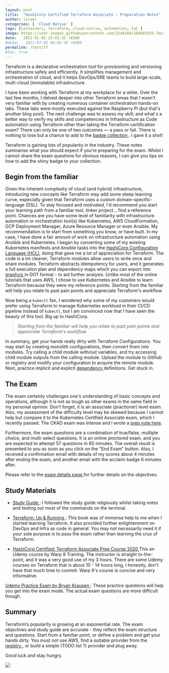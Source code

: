 ```yaml
---
layout: post
title:  "HashiCorp Certified Terraform Associate : Preparation Notes"
author: israel
categories: [ 'Cloud Native' ]
tags: [containers, terraform, cloud-native, automation, IaC ]
image: https://user-images.githubusercontent.com/2548160/104081935-fdcadf80-5229-11eb-8357-820bccd9d2fd.jpg
date:   2021-01-05 15:01:35 +0300
#date:   2021-07-05 06:01:35 +0300
permalink: /test/tf
#toc: true
---
```


Terraform is a declarative orchestration tool for provisioning and versioning infrastructure safely and efficiently. It simplifies management and orchestration of cloud, and it helps DevOps/SRE teams to build large-scale, multi-cloud (immutable) infrastructure.

I have been working with Terraform at my workplace for a while. Over the last few months, I delved deeper into other Terraform areas that I wasn't very familiar with by creating numerous container orchestration hands-on labs. These labs were mostly executed against the Raspberry Pi (but that's another blog post). The next challenge was to assess my skill; and what's a better way to verify my skills and competencies in Infrastructure as Code automation using Terraform other than taking the Terraform certification exam? There can only be one of two outcomes –– a pass or fail. There is nothing to lose but a chance to add to the <a href="https://www.youracclaim.com/users/israelo/badges" target="_blank"> badge collection </a>. I gave it a shot!

Terraform is gaining lots of popularity in the industry. These notes summarise what you should expect if you’re preparing for the exam. Whilst I cannot share the exam questions for obvious reasons, I can give you tips on how to add the shiny badge to your collection.
## Begin from the familiar

Given the inherent complexity of cloud (and hybrid) infrastructure, introducing new concepts like Terraform may add some steep learning curve, especially given that Terraform uses a custom domain-specific-language (DSL). To stay focused and motivated, I'd recommend you start your learning path from a familiar tool, tinker project... find a reference point. Chances are you have some level of familiarity with infrastructure automation or orchestration tool(s) like Kubernetes, AWS CloudFormation, GCP Deployment Manager, Azure Resource Manager or even Ansible. My recommendation is to start from something you know, or have built. In my case, I have done a fair amount of work on infrastructure automation using  Ansible and Kubernetes. I began by converting some of my existing Kubernetes manifests and Ansible tasks into the [HashiCorp Configuration Language (HCL)](https://www.terraform.io/docs/configuration/syntax.html), doing that gave me a lot of appreciation for Terraform. The code is a lot cleaner; Terraform modules allow users to write once and share modules. Terraform abstracts idempotency for users, and it generates a full execution plan and dependency maps which you can export into <a href="https://graphviz.org/doc/info/lang.html"> graphviz </a> in DOT format - to aid further analysis. Unlike most of the online tutorials that uses AWS, I chose to use Kubernetes and Ansible to learn Terraform because they were my reference points. Starting from the familiar will help you relate to past pain points and appreciate Terraform's workflow.

 Now being a `kubectl` fan, I wondered why some of my customers would prefer using Terraform to manage Kubernetes workload in their CI/CD pipeline instead of `kubectl`, but I am convinced now that I have seen the beauty of this tool. Big up to HashiCorp.

 > _Starting from the familiar will help you relate to past pain points and appreciate Terraform's workflow_

 In summary, get your hands really dirty with Terraform Configurations. You may start by creating monolith configurations, then convert them into modules. Try calling a child module with/out variables, and try accessing child module outputs from the calling module. Upload the module to GitHub or registry and modify your configuration to acquire the remote module. Next, practice implicit and explicit <a href="https://learn.hashicorp.com/tutorials/terraform/dependencies" target="_blank"> dependency </a> definitions. Get stuck in. 
## The Exam

The exam certainly challenges one's understanding of basic concepts and operations, although it is not as tough as other exams in the same field in my personal opinion.  Don't forget, it is an associate (practioner) level exam. Also, my assessment of the difficulty level may be skewed because I cannot help but compare it to the Kubernetes Certified Associate exam, which I recently passed. The CKAD exam was intense and I wrote a <a href="https://www.israelo.io/blog/ckad-prep-guide" target="_blank">prep note here</a>.

Furthermore, the exam questions are a combination of true/false, multiple choice, and multi-select questions. It is an online proctored exam, and you are expected to attempt 57 questions in 60 minutes. The overall result is presented to you as soon as you click on the "End Exam" button. Also, I received a confirmation email with details of my scores about 4 minutes after ending the exam, and another email with the acclaim badge 6 minutes after.  

Please refer to the <a href="https://www.hashicorp.com/certification/terraform-associate"> exam details page </a> for further details on the objectives.

## Study Materials

-  <a href="https://learn.hashicorp.com/tutorials/terraform/associate-study"> Study Guide </a>:  I followed the study guide religiously whilst taking notes and testing out most of the commands on the terminal. 

-  <a href= "https://www.terraformupandrunning.com/" target="_blank"> Terraform: Up & Running </a> : This book was of immense help to me when I started learning Terraform. It also provided further enlightenment on DevOps and Infra as code in general. You may not necessarily need it if your sole purpose is to pass the exam rather than learning the crux of Terraform.

- <a href= "https://www.udemy.com/course/terraform-associate-prep-course/" target="_blank"> HashiCorp Certified: Terraform Associate Prep Course 2020  </a> This an Udemy course by Warp 9 Training. The instructor is straight to-the-point, and it was a very good use of my 3 hours. There are some Udemy courses on Terraform that is about 10 - 14 hours long, I honestly, don't have that much time to commit. Warp 9's course is concise and very informative.

 <a href= "https://www.udemy.com/course/terraform-associate-practice-exam/" target="_blank"> Udemy Practice Exam by Bryan Krausen </a> : These practice questions will help you get into the exam mode. The actual exam questions are more difficult though.

## Summary

Terraform’s popularity is growing at an exponential rate. The exam objectives and study guide are accurate - they reflect the exam structure and questions. Start from a familiar point, or define a problem and get your hands dirty. You must not use AWS, find a suitable provider from the  <a href="https://registry.terraform.io/browse/providers" target="_blank"> registry </a>, or build a simple (TODO list ?) provider and plug away.

Good luck and stay hungry.

<p class="aligncenter">
<img class="lazyimg" src="https://user-images.githubusercontent.com/2548160/104129572-4dadc180-5364-11eb-9e1f-d4ff38d46513.jpg"/>
</p>

